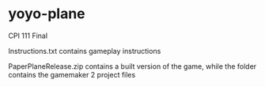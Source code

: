 # yoyo-plane
CPI 111 Final

Instructions.txt contains gameplay instructions

PaperPlaneRelease.zip contains a built version of the game, while the folder contains the gamemaker 2 project files
